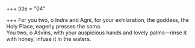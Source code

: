 +++
title = "04"

+++
For you two, o Indra and Agni, for your exhilaration, the goddess, the  Holy Place, eagerly presses the soma.  
You two, o Aśvins, with your auspicious hands and lovely palms—rinse  it with honey, infuse it in the waters.  